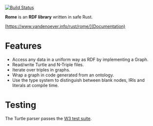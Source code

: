 [![Build Status](https://travis-ci.org/vandenoever/rome.svg?branch=master)](https://travis-ci.org/vandenoever/rome)

**Rome** is an **RDF library** written in safe Rust.

[https://www.vandenoever.info/rust/rome/](Documentation)

# Features

- Access any data in a uniform way as RDF by implementing a Graph.
- Read/write Turtle and N-Triple files.
- Iterate over triples in graphs.
- Wrap a graph in code generated from an ontology.
- Use the type system to distinguish between blank nodes, IRIs and literals at
  compile time.

# Testing

The Turtle parser passes the [W3 test suite](https://www.w3.org/2013/TurtleTests/).
